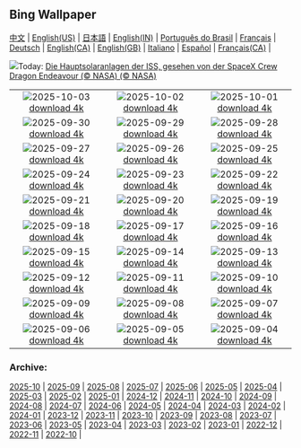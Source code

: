 ## Bing Wallpaper
[中文](README.md) |                     [English(US)](en-US.md) |                     [日本語](ja-JP.md) |                     [English(IN)](en-IN.md) |                     [Português do Brasil](pt-BR.md) |                     [Français](fr-FR.md) |                     [Deutsch](de-DE.md) |                     [English(CA)](en-CA.md) |                     [English(GB)](en-GB.md) |                     [Italiano](it-IT.md) |                     [Español](es-ES.md) |                     [Français(CA)](fr-CA.md) |                    

![](https://www.bing.com/th?id=OHR.DragonEndeavour_DE-DE7375931305_UHD.jpg&w=1000)Today: [Die Hauptsolaranlagen der ISS, gesehen von der SpaceX Crew Dragon Endeavour (© NASA)  (© NASA)](https://www.bing.com/th?id=OHR.DragonEndeavour_DE-DE7375931305_UHD.jpg)

|      |      |      |
| :----: | :----: | :----: |
|![](https://www.bing.com/th?id=OHR.BrandenburgGate_DE-DE4138430516_UHD.jpg&pid=hp&w=384&h=216&rs=1&c=4)2025-10-03 [download 4k](https://www.bing.com/th?id=OHR.BrandenburgGate_DE-DE4138430516_UHD.jpg)|![](https://www.bing.com/th?id=OHR.OxbowBend_DE-DE1318690148_UHD.jpg&pid=hp&w=384&h=216&rs=1&c=4)2025-10-02 [download 4k](https://www.bing.com/th?id=OHR.OxbowBend_DE-DE1318690148_UHD.jpg)|![](https://www.bing.com/th?id=OHR.YosemiteClark_DE-DE1037605908_UHD.jpg&pid=hp&w=384&h=216&rs=1&c=4)2025-10-01 [download 4k](https://www.bing.com/th?id=OHR.YosemiteClark_DE-DE1037605908_UHD.jpg)|
|![](https://www.bing.com/th?id=OHR.EucalyptusKoala_DE-DE1090162276_UHD.jpg&pid=hp&w=384&h=216&rs=1&c=4)2025-09-30 [download 4k](https://www.bing.com/th?id=OHR.EucalyptusKoala_DE-DE1090162276_UHD.jpg)|![](https://www.bing.com/th?id=OHR.HoutenHouses_DE-DE0958725859_UHD.jpg&pid=hp&w=384&h=216&rs=1&c=4)2025-09-29 [download 4k](https://www.bing.com/th?id=OHR.HoutenHouses_DE-DE0958725859_UHD.jpg)|![](https://www.bing.com/th?id=OHR.PienzaItaly_DE-DE0925604328_UHD.jpg&pid=hp&w=384&h=216&rs=1&c=4)2025-09-28 [download 4k](https://www.bing.com/th?id=OHR.PienzaItaly_DE-DE0925604328_UHD.jpg)|
|![](https://www.bing.com/th?id=OHR.BerlinAutumn_DE-DE0881465418_UHD.jpg&pid=hp&w=384&h=216&rs=1&c=4)2025-09-27 [download 4k](https://www.bing.com/th?id=OHR.BerlinAutumn_DE-DE0881465418_UHD.jpg)|![](https://www.bing.com/th?id=OHR.AutumnChipmunk_DE-DE0842640974_UHD.jpg&pid=hp&w=384&h=216&rs=1&c=4)2025-09-26 [download 4k](https://www.bing.com/th?id=OHR.AutumnChipmunk_DE-DE0842640974_UHD.jpg)|![](https://www.bing.com/th?id=OHR.FortChittorgarh_DE-DE0795662857_UHD.jpg&pid=hp&w=384&h=216&rs=1&c=4)2025-09-25 [download 4k](https://www.bing.com/th?id=OHR.FortChittorgarh_DE-DE0795662857_UHD.jpg)|
|![](https://www.bing.com/th?id=OHR.BearLodge_DE-DE0621021956_UHD.jpg&pid=hp&w=384&h=216&rs=1&c=4)2025-09-24 [download 4k](https://www.bing.com/th?id=OHR.BearLodge_DE-DE0621021956_UHD.jpg)|![](https://www.bing.com/th?id=OHR.ToucanForest_DE-DE0467627234_UHD.jpg&pid=hp&w=384&h=216&rs=1&c=4)2025-09-23 [download 4k](https://www.bing.com/th?id=OHR.ToucanForest_DE-DE0467627234_UHD.jpg)|![](https://www.bing.com/th?id=OHR.AspenEquinox_DE-DE0417309231_UHD.jpg&pid=hp&w=384&h=216&rs=1&c=4)2025-09-22 [download 4k](https://www.bing.com/th?id=OHR.AspenEquinox_DE-DE0417309231_UHD.jpg)|
|![](https://www.bing.com/th?id=OHR.IceOtters_DE-DE0331090947_UHD.jpg&pid=hp&w=384&h=216&rs=1&c=4)2025-09-21 [download 4k](https://www.bing.com/th?id=OHR.IceOtters_DE-DE0331090947_UHD.jpg)|![](https://www.bing.com/th?id=OHR.OktoberfestHackerFestzelt_DE-DE2583035265_UHD.jpg&pid=hp&w=384&h=216&rs=1&c=4)2025-09-20 [download 4k](https://www.bing.com/th?id=OHR.OktoberfestHackerFestzelt_DE-DE2583035265_UHD.jpg)|![](https://www.bing.com/th?id=OHR.ThousandIslands_DE-DE2717714260_UHD.jpg&pid=hp&w=384&h=216&rs=1&c=4)2025-09-19 [download 4k](https://www.bing.com/th?id=OHR.ThousandIslands_DE-DE2717714260_UHD.jpg)|
|![](https://www.bing.com/th?id=OHR.DunquinIreland_DE-DE4797885512_UHD.jpg&pid=hp&w=384&h=216&rs=1&c=4)2025-09-18 [download 4k](https://www.bing.com/th?id=OHR.DunquinIreland_DE-DE4797885512_UHD.jpg)|![](https://www.bing.com/th?id=OHR.YoungMoose_DE-DE0761999333_UHD.jpg&pid=hp&w=384&h=216&rs=1&c=4)2025-09-17 [download 4k](https://www.bing.com/th?id=OHR.YoungMoose_DE-DE0761999333_UHD.jpg)|![](https://www.bing.com/th?id=OHR.OzoneEarth_DE-DE2800551844_UHD.jpg&pid=hp&w=384&h=216&rs=1&c=4)2025-09-16 [download 4k](https://www.bing.com/th?id=OHR.OzoneEarth_DE-DE2800551844_UHD.jpg)|
|![](https://www.bing.com/th?id=OHR.Echasse_DE-DE5356832083_UHD.jpg&pid=hp&w=384&h=216&rs=1&c=4)2025-09-15 [download 4k](https://www.bing.com/th?id=OHR.Echasse_DE-DE5356832083_UHD.jpg)|![](https://www.bing.com/th?id=OHR.GeraOrangerie_DE-DE0955611584_UHD.jpg&pid=hp&w=384&h=216&rs=1&c=4)2025-09-14 [download 4k](https://www.bing.com/th?id=OHR.GeraOrangerie_DE-DE0955611584_UHD.jpg)|![](https://www.bing.com/th?id=OHR.PointReyesSeashore_DE-DE5164774211_UHD.jpg&pid=hp&w=384&h=216&rs=1&c=4)2025-09-13 [download 4k](https://www.bing.com/th?id=OHR.PointReyesSeashore_DE-DE5164774211_UHD.jpg)|
|![](https://www.bing.com/th?id=OHR.SpinnerDolphins_DE-DE4891196756_UHD.jpg&pid=hp&w=384&h=216&rs=1&c=4)2025-09-12 [download 4k](https://www.bing.com/th?id=OHR.SpinnerDolphins_DE-DE4891196756_UHD.jpg)|![](https://www.bing.com/th?id=OHR.ExtremaduraJamon_DE-DE4354679644_UHD.jpg&pid=hp&w=384&h=216&rs=1&c=4)2025-09-11 [download 4k](https://www.bing.com/th?id=OHR.ExtremaduraJamon_DE-DE4354679644_UHD.jpg)|![](https://www.bing.com/th?id=OHR.YorkshireHay_DE-DE6716022558_UHD.jpg&pid=hp&w=384&h=216&rs=1&c=4)2025-09-10 [download 4k](https://www.bing.com/th?id=OHR.YorkshireHay_DE-DE6716022558_UHD.jpg)|
|![](https://www.bing.com/th?id=OHR.SwissSquirrel_DE-DE3902212654_UHD.jpg&pid=hp&w=384&h=216&rs=1&c=4)2025-09-09 [download 4k](https://www.bing.com/th?id=OHR.SwissSquirrel_DE-DE3902212654_UHD.jpg)|![](https://www.bing.com/th?id=OHR.OrchardLibrary_DE-DE1336292524_UHD.jpg&pid=hp&w=384&h=216&rs=1&c=4)2025-09-08 [download 4k](https://www.bing.com/th?id=OHR.OrchardLibrary_DE-DE1336292524_UHD.jpg)|![](https://www.bing.com/th?id=OHR.BlueGdansk_DE-DE2028955580_UHD.jpg&pid=hp&w=384&h=216&rs=1&c=4)2025-09-07 [download 4k](https://www.bing.com/th?id=OHR.BlueGdansk_DE-DE2028955580_UHD.jpg)|
|![](https://www.bing.com/th?id=OHR.FrankfurtAlteBruecke_DE-DE0460546178_UHD.jpg&pid=hp&w=384&h=216&rs=1&c=4)2025-09-06 [download 4k](https://www.bing.com/th?id=OHR.FrankfurtAlteBruecke_DE-DE0460546178_UHD.jpg)|![](https://www.bing.com/th?id=OHR.SunsetPier_DE-DE1211328081_UHD.jpg&pid=hp&w=384&h=216&rs=1&c=4)2025-09-05 [download 4k](https://www.bing.com/th?id=OHR.SunsetPier_DE-DE1211328081_UHD.jpg)|![](https://www.bing.com/th?id=OHR.WrestlingBears_DE-DE4535845239_UHD.jpg&pid=hp&w=384&h=216&rs=1&c=4)2025-09-04 [download 4k](https://www.bing.com/th?id=OHR.WrestlingBears_DE-DE4535845239_UHD.jpg)|


### Archive:
[2025-10](archive/de-DE/202510/README.md) | [2025-09](archive/de-DE/202509/README.md) | [2025-08](archive/de-DE/202508/README.md) | [2025-07](archive/de-DE/202507/README.md) | [2025-06](archive/de-DE/202506/README.md) | [2025-05](archive/de-DE/202505/README.md) | [2025-04](archive/de-DE/202504/README.md) | [2025-03](archive/de-DE/202503/README.md) | [2025-02](archive/de-DE/202502/README.md) | [2025-01](archive/de-DE/202501/README.md) | [2024-12](archive/de-DE/202412/README.md) | [2024-11](archive/de-DE/202411/README.md) | [2024-10](archive/de-DE/202410/README.md) | [2024-09](archive/de-DE/202409/README.md) | [2024-08](archive/de-DE/202408/README.md) | [2024-07](archive/de-DE/202407/README.md) | [2024-06](archive/de-DE/202406/README.md) | [2024-05](archive/de-DE/202405/README.md) | [2024-04](archive/de-DE/202404/README.md) | [2024-03](archive/de-DE/202403/README.md) | [2024-02](archive/de-DE/202402/README.md) | [2024-01](archive/de-DE/202401/README.md) | [2023-12](archive/de-DE/202312/README.md) | [2023-11](archive/de-DE/202311/README.md) | [2023-10](archive/de-DE/202310/README.md) | [2023-09](archive/de-DE/202309/README.md) | [2023-08](archive/de-DE/202308/README.md) | [2023-07](archive/de-DE/202307/README.md) | [2023-06](archive/de-DE/202306/README.md) | [2023-05](archive/de-DE/202305/README.md) | [2023-04](archive/de-DE/202304/README.md) | [2023-03](archive/de-DE/202303/README.md) | [2023-02](archive/de-DE/202302/README.md) | [2023-01](archive/de-DE/202301/README.md) | [2022-12](archive/de-DE/202212/README.md) | [2022-11](archive/de-DE/202211/README.md) | [2022-10](archive/de-DE/202210/README.md) | 